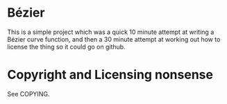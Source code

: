 # Bézier
This is a simple project which was a quick 10 minute attempt at writing a
Bézier curve function, and then a 30 minute attempt at working out how to
license the thing so it could go on github.

# Copyright and Licensing nonsense
See COPYING.
